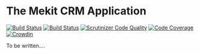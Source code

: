 The Mekit CRM Application
===========================

[![Build Status](https://travis-ci.org/adamjakab/MekitCrmApplication.svg?branch=1.0)](https://travis-ci.org/adamjakab/MekitCrmApplication)
[![Build Status](https://scrutinizer-ci.com/g/adamjakab/MekitCrmApplication/badges/build.png?b=1.0)](https://scrutinizer-ci.com/g/adamjakab/MekitCrmApplication/build-status/1.0)
[![Scrutinizer Code Quality](https://scrutinizer-ci.com/g/adamjakab/MekitCrmApplication/badges/quality-score.png?b=1.0)](https://scrutinizer-ci.com/g/adamjakab/MekitCrmApplication/?branch=1.0)
[![Code Coverage](https://scrutinizer-ci.com/g/adamjakab/MekitCrmApplication/badges/coverage.png?b=1.0)](https://scrutinizer-ci.com/g/adamjakab/MekitCrmApplication/?branch=1.0)
[![Crowdin](https://d322cqt584bo4o.cloudfront.net/mekitcrm/localized.png)](https://crowdin.com/project/mekitcrm)

To be written....

